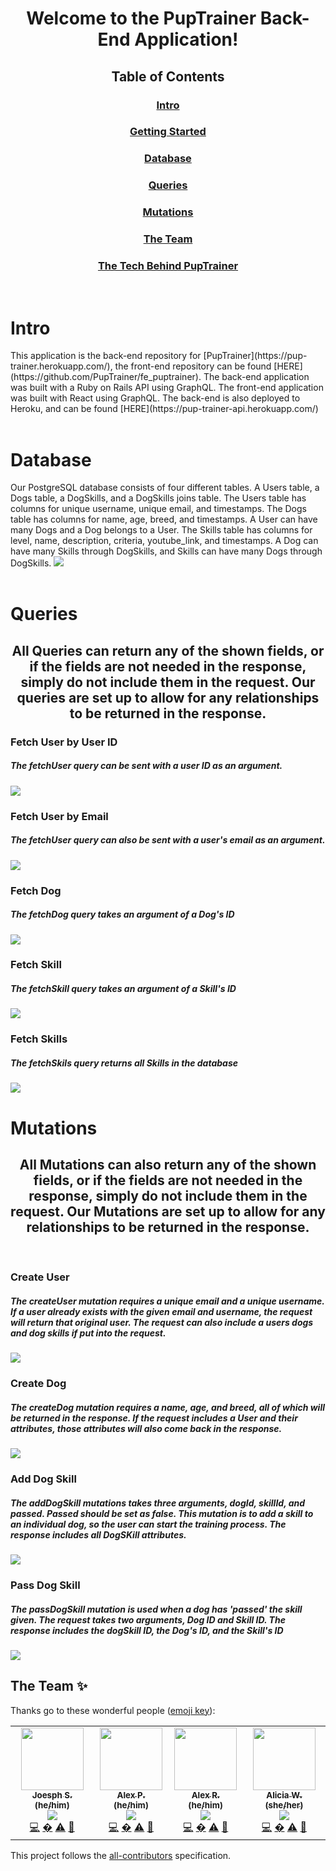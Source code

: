 <div align="center">
<h1> Welcome to the PupTrainer Back-End Application! </h1>

## Table of Contents

### [Intro](#intro)
### [Getting Started](#getting-started)
### [Database](#database)
### [Queries](#queries)
### [Mutations](#mutations)
### [The Team](#the-team)
### [The Tech Behind PupTrainer](#tech-behind-puptrainer)

</div>

<br>


# Intro
 <div align="left">
This application is the back-end repository for [PupTrainer](https://pup-trainer.herokuapp.com/), the front-end repository can be found [HERE](https://github.com/PupTrainer/fe_puptrainer).  The back-end application was built with a Ruby on Rails API using GraphQL.  The front-end application was built with React using GraphQL.  The back-end is also deployed to Heroku, and can be found [HERE](https://pup-trainer-api.herokuapp.com/)
</div>

<br>


# Database
 <div align="left">
Our PostgreSQL database consists of four different tables.  A Users table, a Dogs table, a DogSkills, and a DogSkills joins table.  The Users table has columns for unique username, unique email, and timestamps.  The Dogs table has columns for name, age, breed, and timestamps.  A User can have many Dogs and a Dog belongs to a User.  The Skills table has columns for level, name, description, criteria, youtube_link, and timestamps.  A Dog can have many Skills through DogSkills, and Skills can have many Dogs through DogSkills. 
 
<img src=/db_schema.png /> 
</div>

<br>

# Queries
<div align="center">
 
<h2>All Queries can return any of the shown fields, or if the fields are not needed in the response, simply do not include them in the request.  Our queries are set up to allow for any relationships to be returned in the response.</h2>
 
 </div>

<h3>Fetch User by User ID </h3>
<h5>The fetchUser query can be sent with a user ID as an argument.</h5>
<img src=/1fetchUser(id).png />

<br>


<h3>Fetch User by Email </h3>
<h5>The fetchUser query can also be sent with a user's email as an argument.</h5>
<img src=/fetchUser(email).png />

<br>


<h3>Fetch Dog </h3>
<h5>The fetchDog query takes an argument of a Dog's ID</h5>
<img src=/fetchDog.png />

<br>

<h3>Fetch Skill </h3>
<h5>The fetchSkill query takes an argument of a Skill's ID</h5>
<img src=/fetchSkill.png />

<br>

<h3>Fetch Skills </h3>
<h5>The fetchSkils query returns all Skills in the database</h5>
<img src=/fetchSkills.png />

<br>

# Mutations
<div align="center">
 
<h2>All Mutations can also return any of the shown fields, or if the fields are not needed in the response, simply do not include them in the request.  Our Mutations are set up to allow for any relationships to be returned in the response.</h2>
 
 </div>
 
<br>

<h3>Create User</h3>
<h5>The createUser mutation requires a unique email and a unique username.  If a user already exists with the given email and username, the request will return that original user.  The request can also include a users dogs and dog skills if put into the request.</h5>
<img src=/createUser.png />

<br>

<h3>Create Dog</h3>
<h5>The createDog mutation requires a name, age, and breed, all of which will be returned in the response.  If the request includes a User and their attributes, those attributes will also come back in the response.</h5>
<img src=/createDog.png />

<br>
 
 <h3>Add Dog Skill</h3>
<h5>The addDogSkill mutations takes three arguments, dogId, skillId, and passed.  Passed should be set as false.  This mutation is to add a skill to an individual dog, so the user can start the training process.  The response includes all DogSKill attributes.</h5>
<img src=/addDogSkill.png />

<br>
 
 <h3>Pass Dog Skill</h3>
<h5>The passDogSkill mutation is used when a dog has 'passed' the skill given.  The request takes two arguments, Dog ID and Skill ID.  The response includes the dogSkill ID, the Dog's ID, and the Skill's ID</h5>
<img src=/passDogSkill.png />

<br>

## **The Team ✨**

Thanks go to these wonderful people ([emoji key](https://allcontributors.org/docs/en/emoji-key)):

<!-- ALL-CONTRIBUTORS-LIST:START - Do not remove or modify this section -->
<!-- prettier-ignore-start -->
<!-- markdownlint-disable -->
<table>

  <tr>


   <td align="center"><a href="https://github.com/Josenecal"><img src="https://avatars.githubusercontent.com/u/70451678?v=4" width="100px;" alt=""/><br /><sub><b>Joesph S. (he/him)</b></sub></a><br /><a href="https://www.linkedin.com/in/joseph-senecal-3947a9232/" title ="Linked In"><img src="https://img.shields.io/badge/LinkedIn-0077B5?style=for-the-badge&logo=linkedin&logoColor=white" /></a><br /><a href="https://github.com/PupTrainer/be_puptrainer/commits?author=Josenecal" title="Code">💻</a> <a href="" title="Ideas, Planning, & Feedback">�</a> <a href="" title="Tests">⚠️</a> <a href="https://github.com/PupTrainer/be_puptrainer/pulls?q=is%3Apr+author%3Josenecal" title="Reviewed Pull Requests">👀</a></td>

   <td align="center"><a href="https://github.com/psitosam/landing_page"><img src="https://avatars.githubusercontent.com/u/95240894?v=4" width="100px;" alt=""/><br /><sub><b>Alex P. (he/him)</b></sub></a><br /><a href="https://www.linkedin.com/in/alex-psitos-5429a1232/" title ="Linked In"><img src="https://img.shields.io/badge/LinkedIn-0077B5?style=for-the-badge&logo=linkedin&logoColor=white" /></a><br /><a href="https://github.com/PupTrainer/be_puptrainer/commits?author=psitosam" title="Code">💻</a> <a href="" title="Ideas, Planning, & Feedback">�</a> <a href="" title="Tests">⚠️</a> <a href="https://github.com/PupTrainer/be_puptrainer/pulls?q=is%3Apr+author%3Apsitosam" title="Reviewed Pull Requests">👀</a></td>

   <td align="center"><a href="https://github.com/alexGrandolph"><img src="https://avatars.githubusercontent.com/u/96802470?v=4" width="100px;" alt=""/><br /><sub><b>Alex R. (he/him)</b></sub></a><br /><a href="https://www.linkedin.com/in/alexgrandolph/" title ="Linked In"><img src="https://img.shields.io/badge/LinkedIn-0077B5?style=for-the-badge&logo=linkedin&logoColor=white" /></a><br /><a href="https://github.com/PupTrainer/be_puptrainer/commits?author=alexGrandolph" title="Code">💻</a> <a href="" title="Ideas, Planning, & Feedback">�</a> <a href="" title="Tests">⚠️</a> <a href="https://github.com/PupTrainer/be_puptrainer/pulls?q=is%3Apr+author%3AalexGrandolph" title="Reviewed Pull Requests">👀</a></td>


   <td align="center"><a href="https://github.com/AliciaWatt"><img src="https://avatars.githubusercontent.com/u/81201783?v=4" width="100px;" alt=""/><br /><sub><b>Alicia W. (she/her)</b></sub></a><br /><a href="https://www.linkedin.com/in/alicia-watt-3bb815225/" title ="Linked In"><img src="https://img.shields.io/badge/LinkedIn-0077B5?style=for-the-badge&logo=linkedin&logoColor=white" /></a><br /><a href="https://github.com/PupTrainer/be_puptrainer/commits?author=AliciaWatt" title="Code">💻</a> <a href="" title="Ideas, Planning, & Feedback">�</a> <a href="" title="Tests">⚠️</a> <a href="https://github.com/PupTrainer/be_puptrainer/pulls?q=is%3Apr+author%3AAliciaWatt" title="Reviewed Pull Requests">👀</a></td>
  </tr>
</table>

<!-- markdownlint-restore -->
<!-- prettier-ignore-end -->

<!-- ALL-CONTRIBUTORS-LIST:END -->

This project follows the [all-contributors](https://github.com/all-contributors/all-contributors) specification.
<!--
 
 
 
 
 
 
 
